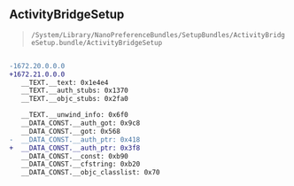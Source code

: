 ## ActivityBridgeSetup

> `/System/Library/NanoPreferenceBundles/SetupBundles/ActivityBridgeSetup.bundle/ActivityBridgeSetup`

```diff

-1672.20.0.0.0
+1672.21.0.0.0
   __TEXT.__text: 0x1e4e4
   __TEXT.__auth_stubs: 0x1370
   __TEXT.__objc_stubs: 0x2fa0

   __TEXT.__unwind_info: 0x6f0
   __DATA_CONST.__auth_got: 0x9c8
   __DATA_CONST.__got: 0x568
-  __DATA_CONST.__auth_ptr: 0x418
+  __DATA_CONST.__auth_ptr: 0x3f8
   __DATA_CONST.__const: 0xb90
   __DATA_CONST.__cfstring: 0xb20
   __DATA_CONST.__objc_classlist: 0x70

```
